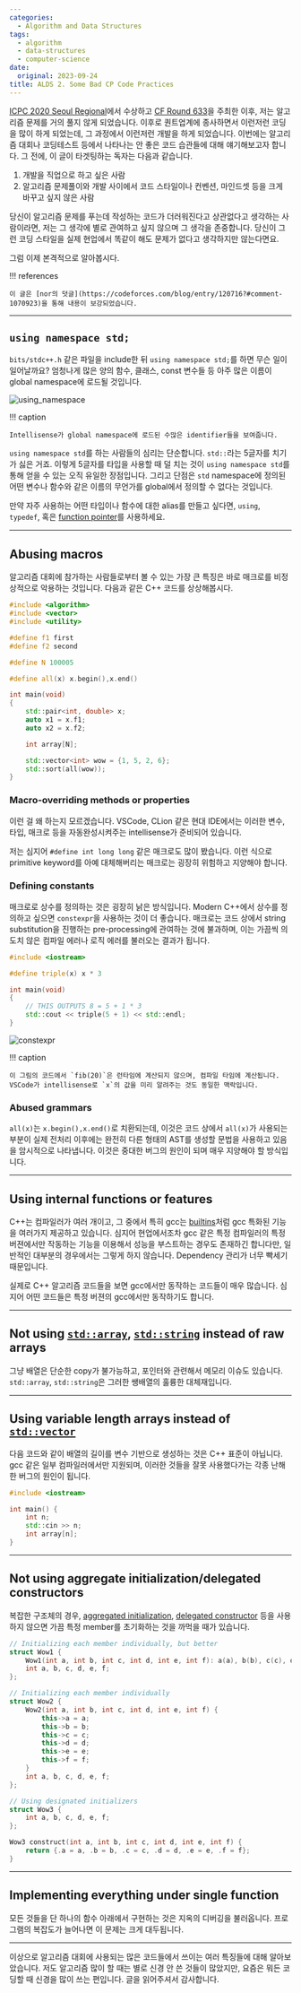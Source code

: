 ```yaml
---
categories:
  - Algorithm and Data Structures
tags:
  - algorithm
  - data-structures
  - computer-science
date:
  original: 2023-09-24
title: ALDS 2. Some Bad CP Code Practices
---
```


[ICPC 2020 Seoul Regional](https://icpckorea.org/2020-seoul/regional)에서 수상하고 [CF Round 633](https://codeforces.com/blog/entry/75806)을 주최한 이후,
저는 알고리즘 문제를 거의 풀지 않게 되었습니다.
이후로 퀀트업계에 종사하면서 이런저런 코딩을 많이 하게 되었는데, 그 과정에서 이런저런 개발을 하게 되었습니다.
이번에는 알고리즘 대회나 코딩테스트 등에서 나타나는 안 좋은 코드 습관들에 대해 얘기해보고자 합니다.
그 전에, 이 글이 타겟팅하는 독자는 다음과 같습니다.

1. 개발을 직업으로 하고 싶은 사람
2. 알고리즘 문제풀이와 개발 사이에서 코드 스타일이나 컨벤션, 마인드셋 등을 크게 바꾸고 싶지 않은 사람

당신이 알고리즘 문제를 푸는데 작성하는 코드가 더러워진다고 상관없다고 생각하는 사람이라면, 저는 그 생각에 별로 관여하고 싶지 않으며 그 생각을 존중합니다.
당신이 그런 코딩 스타일을 실제 현업에서 똑같이 해도 문제가 없다고 생각하지만 않는다면요.

그럼 이제 본격적으로 알아봅시다.

!!! references

    이 글은 [nor의 덧글](https://codeforces.com/blog/entry/120716?#comment-1070923)을 통해 내용이 보강되었습니다.

<!-- more -->
---

## `using namespace std;`

`bits/stdc++.h` 같은 파일을 include한 뒤 `using namespace std;`를 하면 무슨 일이 일어날까요?
엄청나게 많은 양의 함수, 클래스, const 변수들 등 아주 많은 이름이 global namespace에 로드될 것입니다.

![using_namespace](/assets/posts/alds/bad_practices/using_namespace_std.png)

!!! caption

    Intellisense가 global namespace에 로드된 수많은 identifier들을 보여줍니다.

`using namespace std`를 하는 사람들의 심리는 단순합니다.
`std::`라는 5글자를 치기가 싫은 거죠.
이렇게 5글자를 타입을 사용할 때 덜 치는 것이 `using namespace std`를 통해 얻을 수 있는 오직 유일한 장점입니다.
그리고 단점은 `std` namespace에 정의된 어떤 변수나 함수와 같은 이름의 무언가를 global에서 정의할 수 없다는 것입니다.

만약 자주 사용하는 어떤 타입이나 함수에 대한 alias를 만들고 싶다면, `using`, `typedef`, 혹은 [function pointer](https://stackoverflow.com/questions/35654908/explanation-of-function-pointers)를 사용하세요.

---

## Abusing macros

알고리즘 대회에 참가하는 사람들로부터 볼 수 있는 가장 큰 특징은 바로 매크로를 비정상적으로 악용하는 것입니다.
다음과 같은 C++ 코드를 상상해봅시다.

```cpp
#include <algorithm>
#include <vector>
#include <utility>

#define f1 first
#define f2 second

#define N 100005

#define all(x) x.begin(),x.end()

int main(void)
{
    std::pair<int, double> x;
    auto x1 = x.f1;
    auto x2 = x.f2;

    int array[N];

    std::vector<int> wow = {1, 5, 2, 6};
    std::sort(all(wow));
}
```

### Macro-overriding methods or properties

이런 걸 왜 하는지 모르겠습니다.
VSCode, CLion 같은 현대 IDE에서는 이러한 변수, 타입, 매크로 등을 자동완성시켜주는 intellisense가 준비되어 있습니다.

저는 심지어 `#define int long long` 같은 매크로도 많이 봤습니다.
이런 식으로 primitive keyword를 아예 대체해버리는 매크로는 굉장히 위험하고 지양해야 합니다.

### Defining constants

매크로로 상수를 정의하는 것은 굉장히 낡은 방식입니다.
Modern C++에서 상수를 정의하고 싶으면 `constexpr`을 사용하는 것이 더 좋습니다.
매크로는 코드 상에서 string substitution을 진행하는 pre-processing에 관여하는 것에 불과하며,
이는 가끔씩 의도치 않은 컴파일 에러나 로직 에러를 불러오는 결과가 됩니다.

```cpp
#include <iostream>

#define triple(x) x * 3

int main(void)
{
    // THIS OUTPUTS 8 = 5 + 1 * 3
    std::cout << triple(5 + 1) << std::endl;
}
```

![constexpr](/assets/posts/alds/bad_practices/constexpr.png)

!!! caption

    이 그림의 코드에서 `fib(20)`은 런타임에 계산되지 않으며, 컴파일 타임에 계산됩니다.
    VSCode가 intellisense로 `x`의 값을 미리 알려주는 것도 동일한 맥락입니다.

### Abused grammars

`all(x)`는 `x.begin(),x.end()`로 치환되는데, 이것은 코드 상에서 `all(x)`가 사용되는 부분이 실제 전처리 이후에는 완전히 다른 형태의 AST를 생성할 문법을 사용하고 있음을 암시적으로 나타냅니다.
이것은 중대한 버그의 원인이 되며 매우 지양해야 할 방식입니다.

---

## Using internal functions or features

C++는 컴파일러가 여러 개이고, 그 중에서 특히 gcc는 [builtins](https://gcc.gnu.org/onlinedocs/gcc/Other-Builtins.html)처럼 gcc 특화된 기능을 여러가지 제공하고 있습니다.
심지어 현업에서조차 gcc 같은 특정 컴파일러의 특정 버젼에서만 작동하는 기능을 이용해서 성능을 부스트하는 경우도 존재하긴 합니다만, 일반적인 대부분의 경우에서는 그렇게 하지 않습니다.
Dependency 관리가 너무 빡세기 때문입니다.

실제로 C++ 알고리즘 코드들을 보면 gcc에서만 동작하는 코드들이 매우 많습니다.
심지어 어떤 코드들은 특정 버젼의 gcc에서만 동작하기도 합니다.

---

## Not using [`std::array`](https://en.cppreference.com/w/cpp/container/array), [`std::string`](https://en.cppreference.com/w/cpp/string/basic_string) instead of raw arrays

그냥 배열은 단순한 copy가 불가능하고, 포인터와 관련해서 메모리 이슈도 있습니다.
`std::array`, `std::string`은 그러한 쌩배열의 훌륭한 대체재입니다.

---

## Using variable length arrays instead of [`std::vector`](https://en.cppreference.com/w/cpp/container/vector)

다음 코드와 같이 배열의 길이를 변수 기반으로 생성하는 것은 C++ 표준이 아닙니다.
gcc 같은 일부 컴파일러에서만 지원되며, 이러한 것들을 잘못 사용했다가는 각종 난해한 버그의 원인이 됩니다.

```cpp
#include <iostream>

int main() {
    int n;
    std::cin >> n;
    int array[n];
}
```

---

## Not using aggregate initialization/delegated constructors

복잡한 구조체의 경우, [aggregated initialization](https://en.cppreference.com/w/cpp/language/aggregate_initialization), [delegated constructor](https://learn.microsoft.com/en-us/cpp/cpp/delegating-constructors?view=msvc-170) 등을 사용하지 않으면 가끔 특정 member를 초기화하는 것을 까먹을 때가 있습니다.

```cpp
// Initializing each member individually, but better
struct Wow1 {
    Wow1(int a, int b, int c, int d, int e, int f): a(a), b(b), c(c), d(d), e(e), f(f) {};
    int a, b, c, d, e, f;
};

// Initializing each member individually
struct Wow2 {
    Wow2(int a, int b, int c, int d, int e, int f) {
        this->a = a;
        this->b = b;
        this->c = c;
        this->d = d;
        this->e = e;
        this->f = f;
    }
    int a, b, c, d, e, f;
};

// Using designated initializers
struct Wow3 {
    int a, b, c, d, e, f;
};

Wow3 construct(int a, int b, int c, int d, int e, int f) {
    return {.a = a, .b = b, .c = c, .d = d, .e = e, .f = f};
}
```

---

## Implementing everything under single function

모든 것들을 단 하나의 함수 아래에서 구현하는 것은 지옥의 디버깅을 불러옵니다.
프로그램의 복잡도가 늘어나면 이 문제는 크게 대두됩니다.

---

이상으로 알고리즘 대회에 사용되는 많은 코드들에서 쓰이는 여러 특징들에 대해 알아보았습니다.
저도 알고리즘 많이 할 때는 별로 신경 안 쓴 것들이 많았지만,
요즘은 뭐든 코딩할 때 신경을 많이 쓰는 편입니다.
글을 읽어주셔서 감사합니다.
